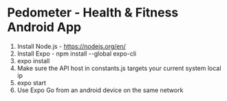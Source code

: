 # Pedometer - Health & Fitness Android App
 
1. Install Node.js - https://nodejs.org/en/
2. Install Expo - npm install --global expo-cli
3. expo install
4. Make sure the API host in constants.js targets your current system local ip
5. expo start
6. Use Expo Go from an android device on the same network
